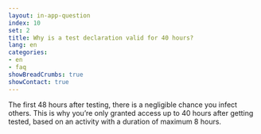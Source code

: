 ```yaml
---
layout: in-app-question
index: 10
set: 2
title: Why is a test declaration valid for 40 hours?
lang: en
categories:
- en
- faq
showBreadCrumbs: true
showContact: true
---
```

The first 48 hours after testing, there is a negligible chance you infect others. This is why you’re only granted access up to 40 hours after getting tested, based on an activity with a duration of maximum 8 hours. 
